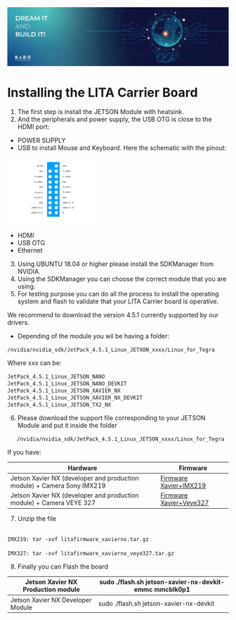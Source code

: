 <img src="./images/Banners-02.png">

# Installing the LITA Carrier Board

1. The first step is install the JETSON Module with heatsink. 
2. And the peripherals and power supply, the USB OTG is close to the HDMI port:

- POWER SUPPLY
- USB to install Mouse and Keyboard. Here the schematic with the pinout:

<img src="./images/USB_LITA.png" width="40%">

- HDMI
- USB OTG
- Ethernet

3. Using UBUNTU 18.04 or higher please install the SDKManager from NVIDIA.
4. Using the SDKManager you can choose the correct module that you are using.
5. For testing purpose you can do all the process to install the operating system and flash to validate that your LITA Carrier board is operative.

We recommend to download the version 4.5.1 currently supported by our drivers.
- Depending of the module you wil be having a folder:

```
/nvidia/nvidia_sdk/JetPack_4.5.1_Linux_JETXON_xxxx/Linux_for_Tegra
```

Where xxx can be:

``` 
JetPack_4.5.1_Linux_JETSON_NANO
JetPack_4.5.1_Linux_JETSON_NANO_DEVKIT
JetPack_4.5.1_Linux_JETSON_XAVIER_NX
JetPack_4.5.1_Linux_JETSON_XAVIER_NX_DEVKIT
JetPack_4.5.1_Linux_JETSON_TX2_NX  
```

6. Please download the support file corresponding to your JETSON Module and put it inside the folder 

```
   /nvidia/nvidia_sdk/JetPack_4.5.1_Linux_JETSON_xxxx/Linux_for_Tegra
```

If you have:

|                                    Hardware                             |                           Firmware                                    |
|-------------------------------------------------------------------------|---------------------------------------------------------------------|
 Jetson Xavier NX (developer and production module) + Camera Sony IMX219 | [Firmware Xavier+IMX219](https://github.com/barovehicles/lita-carrier-board/blob/main/firmware/litafirmware_xaviernx.tar.gz)| 
Jetson Xavier NX (developer and production module) + Camera VEYE 327 | [Firmware Xavier+Veye327](https://github.com/barovehicles/lita-carrier-board/blob/main/firmware/litafirmware_xaviernx_veye327.tar.gz)|


7. Unzip the file 

``` 

IMX219: tar -xvf litafirmware_xaviernx.tar.gz

IMX327: tar -xvf litafirmware_xaviernx_veye327.tar.gz

```

8. Finally you can Flash the board

| Jetson Xavier NX Production module | sudo ./flash.sh jetson-xavier-nx-devkit-emmc mmcblk0p1 |
|------------------------------------|--------------------------------------------------------|
| Jetson Xavier NX Developer Module  | sudo ./flash.sh jetson-xavier-nx-devkit                |
